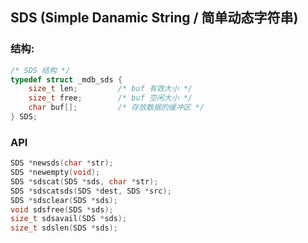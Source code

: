 ## SDS (Simple Danamic String / 简单动态字符串)
### 结构:
```c
/* SDS 结构 */
typedef struct _mdb_sds {
    size_t len;         /* buf 有效大小 */
    size_t free;        /* buf 空闲大小 */
    char buf[];         /* 存放数据的缓冲区 */
} SDS;
```
### API
```c
SDS *newsds(char *str);
SDS *newempty(void);
SDS *sdscat(SDS *sds, char *str);
SDS *sdscatsds(SDS *dest, SDS *src);
SDS *sdsclear(SDS *sds);
void sdsfree(SDS *sds);
size_t sdsavail(SDS *sds);
size_t sdslen(SDS *sds);



```